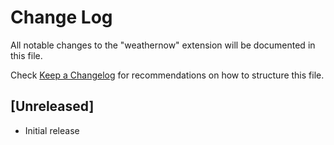 # Change Log

All notable changes to the "weathernow" extension will be documented in this file.

Check [Keep a Changelog](http://keepachangelog.com/) for recommendations on how to structure this file.

## [Unreleased]

- Initial release